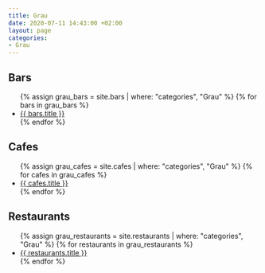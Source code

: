 ```yaml
---
title: Grau
date: 2020-07-11 14:43:00 +02:00
layout: page
categories:
- Grau
---
```


  <div class="w3-container w3-third">
  
<h2>Bars</h2>

<ul>
{% assign grau_bars = site.bars | where: "categories", "Grau" %}
{% for bars in grau_bars %}
<li><a href="{{ bars.url }}"> {{ bars.title }}</a></li>
{% endfor %}
</ul>

  </div>
  <div class="w3-container w3-third">
  
  <h2>Cafes</h2>

<ul>
{% assign grau_cafes = site.cafes | where: "categories", "Grau" %}
{% for cafes in grau_cafes %}
<li><a href="{{ cafes.url }}"> {{ cafes.title }}</a></li>
{% endfor %}
</ul>
  
  </div>
  <div class="w3-container w3-third">
  
  <h2>Restaurants</h2>

<ul>
{% assign grau_restaurants = site.restaurants | where: "categories", "Grau" %}
{% for restaurants in grau_restaurants %}
<li><a href="{{ restaurants.url }}"> {{ restaurants.title }}</a></li>
{% endfor %}
</ul>
  
  </div>
